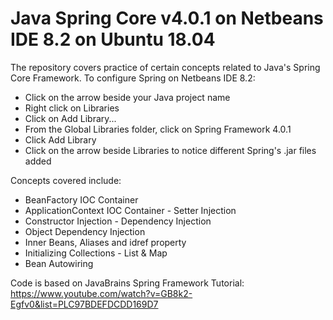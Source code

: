 # Java Spring Core v4.0.1 on Netbeans IDE 8.2 on Ubuntu 18.04

The repository covers practice of certain concepts related to Java's Spring Core Framework. To configure Spring on Netbeans IDE 8.2:
- Click on the arrow beside your Java project name
- Right click on Libraries
- Click on Add Library...
- From the Global Libraries folder, click on Spring Framework 4.0.1
- Click Add Library
- Click on the arrow beside Libraries to notice different Spring's .jar files added

Concepts covered include:

- BeanFactory IOC Container
- ApplicationContext IOC Container - Setter Injection
- Constructor Injection - Dependency Injection
- Object Dependency Injection
- Inner Beans, Aliases and idref property
- Initializing Collections - List & Map
- Bean Autowiring

Code is based on JavaBrains Spring Framework Tutorial: https://www.youtube.com/watch?v=GB8k2-Egfv0&list=PLC97BDEFDCDD169D7 
